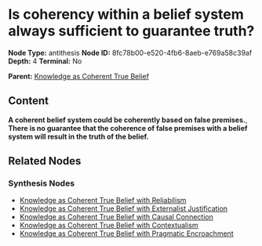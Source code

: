 # Is coherency within a belief system always sufficient to guarantee truth?

**Node Type:** antithesis
**Node ID:** 8fc78b00-e520-4fb6-8aeb-e769a58c39af
**Depth:** 4
**Terminal:** No

**Parent:** [Knowledge as Coherent True Belief](knowledge-as-coherent-true-belief-synthesis-788838f1-f6a9-49d1-934f-e88e208e83d7.md)

## Content

**A coherent belief system could be coherently based on false premises.**, **There is no guarantee that the coherence of false premises with a belief system will result in the truth of the belief.**

## Related Nodes

### Synthesis Nodes

- [Knowledge as Coherent True Belief with Reliabilism](knowledge-as-coherent-true-belief-with-reliabilism-synthesis-0e3638da-7884-4bc1-be7c-565cb79c983a.md)
- [Knowledge as Coherent True Belief with Externalist Justification](knowledge-as-coherent-true-belief-with-externalist-justification-synthesis-422e765c-11e6-4b8a-b325-645fc7e3baaa.md)
- [Knowledge as Coherent True Belief with Causal Connection](knowledge-as-coherent-true-belief-with-causal-connection-synthesis-feac1065-98a6-4628-911d-77b519ea49a9.md)
- [Knowledge as Coherent True Belief with Contextualism](knowledge-as-coherent-true-belief-with-contextualism-synthesis-e6871d38-6896-43a2-829e-06ec90261274.md)
- [Knowledge as Coherent True Belief with Pragmatic Encroachment](knowledge-as-coherent-true-belief-with-pragmatic-encroachment-synthesis-00b6c656-3b73-4781-a057-9a5db4ecd39a.md)
